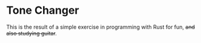 # Tone Changer
This is the result of a simple exercise in programming with Rust for fun, ~~and also studying guitar~~.
